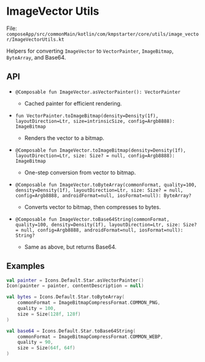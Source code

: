 # ImageVector Utils

File: `composeApp/src/commonMain/kotlin/com/kmpstarter/core/utils/image_vector/ImageVectorUtils.kt`

Helpers for converting `ImageVector` to `VectorPainter`, `ImageBitmap`, `ByteArray`, and Base64.

## API

- `@Composable fun ImageVector.asVectorPainter(): VectorPainter`
  - Cached painter for efficient rendering.

- `fun VectorPainter.toImageBitmap(density=Density(1f), layoutDirection=Ltr, size=intrinsicSize, config=Argb8888): ImageBitmap`
  - Renders the vector to a bitmap.

- `@Composable fun ImageVector.toImageBitmap(density=Density(1f), layoutDirection=Ltr, size: Size? = null, config=Argb8888): ImageBitmap`
  - One-step conversion from vector to bitmap.

- `@Composable fun ImageVector.toByteArray(commonFormat, quality=100, density=Density(1f), layoutDirection=Ltr, size: Size? = null, config=Argb8888, androidFormat=null, iosFormat=null): ByteArray?`
  - Converts vector to bitmap, then compresses to bytes.

- `@Composable fun ImageVector.toBase64String(commonFormat, quality=100, density=Density(1f), layoutDirection=Ltr, size: Size? = null, config=Argb8888, androidFormat=null, iosFormat=null): String?`
  - Same as above, but returns Base64.

## Examples

```kotlin
val painter = Icons.Default.Star.asVectorPainter()
Icon(painter = painter, contentDescription = null)
```

```kotlin
val bytes = Icons.Default.Star.toByteArray(
    commonFormat = ImageBitmapCompressFormat.COMMON_PNG,
    quality = 100,
    size = Size(128f, 128f)
)
```

```kotlin
val base64 = Icons.Default.Star.toBase64String(
    commonFormat = ImageBitmapCompressFormat.COMMON_WEBP,
    quality = 90,
    size = Size(64f, 64f)
)
```
